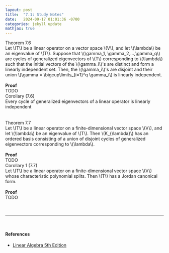 ```yaml
---
layout: post
title:  "7.1: Study Notes"
date:   2024-09-17 01:01:36 -0700
categories: jekyll update
mathjax: true
---
```

<div class="purdiv">
Theorem 7.6
</div>
<div class="purbdiv">
Let \(T\) be a linear operator on a vector space \(V\), and let \(\lambda\) be an eigenvalue of \(T\). Suppose that \(\gamma_1, \gamma_2,...,\gamma_q\) are cycles of generalized eigenvectors of \(T\) corresponding to \(\lambda\) such that the initial vectors of the \(\gamma_i\)'s are distinct and form a linearly independent set. Then, the \(\gamma_i\)'s are disjoint and their union \(\gamma = \bigcup\limits_{i=1}^q \gamma_i\) is linearly independent.
</div>
<br>
<b>Proof</b>
<br>
TODO
<br>
<!------------------------------------------------------------------------------------>
<div class="purdiv">
Corollary (7.6)
</div>
<div class="purbdiv">
Every cycle of generalized eigenvectors of a linear operator is linearly independent
</div>
<br>
<!------------------------------------------------------------------------------------>
<br>
<div class="purdiv">
Theorem 7.7
</div>
<div class="purbdiv">
Let \(T\) be a linear operator on a finite-dimensional vector space \(V\), and let \(\lambda\) be an eigenvalue of \(T\). Then \(K_{\lambda}\) has an ordered basis consisting of a union of disjoint cycles of generalized eigenvectors corresponding to \(\lambda\).
</div>
<br>
<b>Proof</b>
<br>
TODO
<br>
<!------------------------------------------------------------------------------------>
<div class="purdiv">
Corollary 1 (7.7)
</div>
<div class="purbdiv">
Let \(T\) be a linear operator on a finite-dimensional vector space \(V\) whose characteristic polynomial splits. Then \(T\) has a Jordan canonical form.
</div>
<br>
<b>Proof</b>
<br>
TODO
<br>
<!------------------------------------------------------------------------------------>
<!--
<div>
$$
\begin{align*}
[T_W]_{\gamma}^{\gamma} = 
\begin{pmatrix}
\lambda & 1 & 0 & \cdots & 0 \\
0 & \lambda & 1 & \cdots & 0 \\
0 & 0 & \lambda & \ddots & \vdots \\
\vdots & \vdots & \vdots & \ddots & 1 \\
0 & 0 & 0 & \cdots & \lambda
\end{pmatrix}
\end{align*}
$$
</div>
-->
<br>
<br>
<hr>
<br>
<!------------------------------------------------------------------------------------>
<h4><b>References</b></h4>
<ul>
<li><a href="https://www.amazon.com/Linear-Algebra-5th-Stephen-Friedberg/dp/0134860241/ref=tmm_hrd_swatch_0?_encoding=UTF8&qid=&sr=">Linear Algebra 5th Edition</a></li>
</ul>





















